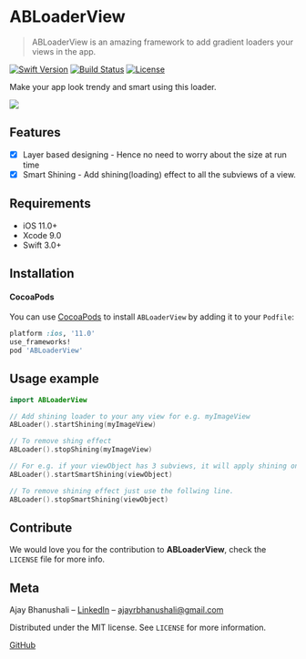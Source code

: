 # ABLoaderView
> ABLoaderView is an amazing framework to add gradient loaders your views in the app.

[![Swift Version][swift-image]][swift-url]
[![Build Status][travis-image]][travis-url]
[![License][license-image]][license-url]

 Make your app look trendy and smart using this loader.

<a href="https://imgflip.com/gif/2edirs"><img src="https://i.imgflip.com/2edirs.gif"/></a>

## Features

- [x] Layer based designing - Hence no need to worry about the size at run time 
- [x] Smart Shining - Add shining(loading) effect to all the subviews of a view.  

## Requirements

- iOS 11.0+
- Xcode 9.0
- Swift 3.0+

## Installation

#### CocoaPods
You can use [CocoaPods](https://cocoapods.org/pods/ABLoaderView) to install `ABLoaderView` by adding it to your `Podfile`:

```ruby
platform :ios, '11.0'
use_frameworks!
pod 'ABLoaderView'
```
## Usage example

```swift
import ABLoaderView

// Add shining loader to your any view for e.g. myImageView
ABLoader().startShining(myImageView)

// To remove shing effect
ABLoader().stopShining(myImageView)

// For e.g. if your viewObject has 3 subviews, it will apply shining on all the subviews.
ABLoader().startSmartShining(viewObject)

// To remove shining effect just use the follwing line.
ABLoader().stopSmartShining(viewObject)
```

## Contribute

We would love you for the contribution to **ABLoaderView**, check the ``LICENSE`` file for more info.

## Meta

Ajay Bhanushali – [LinkedIn](https://www.linkedin.com/in/ajaybhanushali/) – ajayrbhanushali@gmail.com

Distributed under the MIT license. See ``LICENSE`` for more information.

[GitHub](https://github.com/AjayBhanushali)

[swift-image]:https://img.shields.io/badge/swift-3.0-orange.svg
[swift-url]: https://swift.org/
[license-image]: https://img.shields.io/badge/License-MIT-blue.svg
[license-url]: LICENSE
[travis-image]: https://img.shields.io/travis/dbader/node-datadog-metrics/master.svg?style=flat-square
[travis-url]: https://travis-ci.org/dbader/node-datadog-metrics
[codebeat-image]: https://codebeat.co/badges/c19b47ea-2f9d-45df-8458-b2d952fe9dad
[codebeat-url]: https://codebeat.co/projects/github-com-vsouza-awesomeios-com
